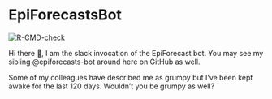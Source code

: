
<!-- README.md is generated from README.Rmd. Please edit that file -->

# EpiForecastsBot

<!-- badges: start -->

[![R-CMD-check](https://github.com/epiforecasts/slack_bot/workflows/R-CMD-check/badge.svg)](https://github.com/epiforecasts/slack_bot/actions)
<!-- badges: end -->

Hi there :wave:, I am the slack invocation of the EpiForecast bot. You
may see my sibling @epiforecasts-bot around here on GitHub as well.

Some of my colleagues have described me as grumpy but I’ve been kept
awake for the last 120 days. Wouldn’t you be grumpy as well?

